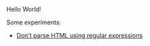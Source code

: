 <div>Hello World!</div>

Some experiments:
- [Don’t parse HTML using regular expressions](https://stackoverflow.com/questions/1732348/regex-match-open-tags-except-xhtml-self-contained-tags/1732454#1732454)